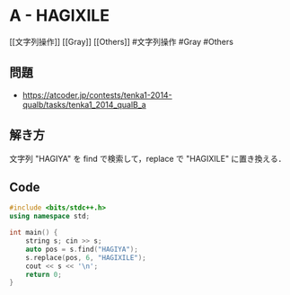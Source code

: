 # A - HAGIXILE
[[文字列操作]] [[Gray]] [[Others]]
#文字列操作 #Gray #Others 

## 問題
- https://atcoder.jp/contests/tenka1-2014-qualb/tasks/tenka1_2014_qualB_a


## 解き方
文字列 "HAGIYA" を find で検索して，replace で "HAGIXILE" に置き換える．


## Code
```c++
#include <bits/stdc++.h>
using namespace std;

int main() {
	string s; cin >> s;
	auto pos = s.find("HAGIYA");
	s.replace(pos, 6, "HAGIXILE");
	cout << s << '\n';
	return 0;
}
```